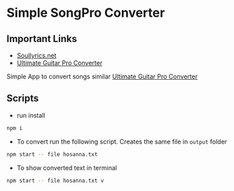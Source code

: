 # Simple SongPro Converter

## Important Links
- [Soullyrics.net](https://soullyrics.net)
- [Ultimate Guitar Pro Converter](https://ultimate.ftes.de)

Simple App to convert songs similar [Ultimate Guitar Pro Converter](https://ultimate.ftes.de)

## Scripts

- run install

```bash
npm i
```

- To convert run the following script. Creates the same file in `output` folder

```bash
npm start -- file hosanna.txt
```

- To show converted text in terminal

```bash
npm start -- file hosanna.txt v
```